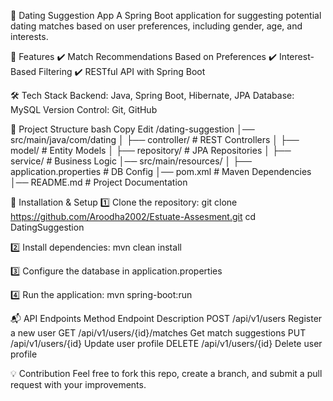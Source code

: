 📌 Dating Suggestion App
A Spring Boot application for suggesting potential dating matches based on user preferences, including gender, age, and interests.

🚀 Features
✔️ Match Recommendations Based on Preferences
✔️ Interest-Based Filtering
✔️ RESTful API with Spring Boot

🛠️ Tech Stack
Backend: Java, Spring Boot, Hibernate, JPA
Database: MySQL
Version Control: Git, GitHub

📂 Project Structure
bash
Copy
Edit
/dating-suggestion
│── src/main/java/com/dating
│   ├── controller/    # REST Controllers
│   ├── model/         # Entity Models
│   ├── repository/    # JPA Repositories
│   ├── service/       # Business Logic
│── src/main/resources/
│   ├── application.properties  # DB Config
│── pom.xml            # Maven Dependencies
│── README.md          # Project Documentation

🔧 Installation & Setup
1️⃣ Clone the repository:
git clone https://github.com/Aroodha2002/Estuate-Assesment.git
cd DatingSuggestion

2️⃣ Install dependencies:
mvn clean install

3️⃣ Configure the database in application.properties

4️⃣ Run the application:
mvn spring-boot:run

📬 API Endpoints
Method	Endpoint	Description
POST	/api/v1/users	Register a new user
GET	/api/v1/users/{id}/matches	Get match suggestions
PUT	/api/v1/users/{id}	Update user profile
DELETE	/api/v1/users/{id}	Delete user profile

💡 Contribution
Feel free to fork this repo, create a branch, and submit a pull request with your improvements.

